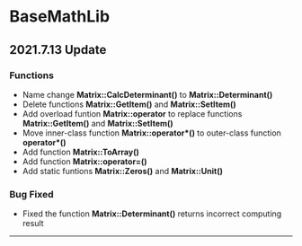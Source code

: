 # BaseMathLib

## 2021.7.13 Update
### Functions
- Name change **Matrix::CalcDeterminant()** to **Matrix::Determinant()**
- Delete functions **Matrix::GetItem()** and **Matrix::SetItem()**
- Add overload funtion **Matrix::operator[]()** to replace functions **Matrix::GetItem()** and **Matrix::SetItem()**
- Move inner-class function **Matrix::operator\*()** to outer-class function **operator\*()**
- Add function **Matrix::ToArray()**
- Add function **Matrix::operator=()**
- Add static funtions **Matrix::Zeros()** and **Matrix::Unit()**

### Bug Fixed
- Fixed the function **Matrix::Determinant()** returns incorrect computing result

-----------
